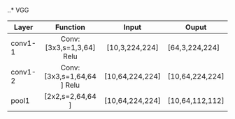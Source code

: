 ..* VGG

| Layer        | Function        | Input | Ouput |
| ------------- |:-------------:| :-----:|-------|
| conv1-1     | Conv:[3x3,s=1,3,64] Relu| [10,3,224,224] | [64,3,224,224] |
| conv1-2     | Conv:[3x3,s=1,64,64 ] Relu| [10,64,224,224] | [10,64,224,224] |
| pool1     | [2x2,s=2,64,64 ] | [10,64,224,224] | [10,64,112,112] |

